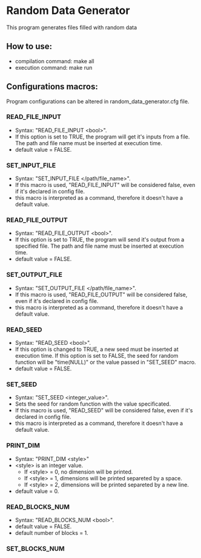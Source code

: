 # Random Data Generator
This program generates files filled with random data

## How to use:
* compilation command: make all
* execution command: make run

## Configurations macros:
Program configurations can be altered in random_data_generator.cfg file.

### READ_FILE_INPUT
* Syntax: "READ_FILE_INPUT \<bool\>".
* If this option is set to TRUE, the program will get it's inputs from a file. The path and file name must be inserted at execution time.
* default value = FALSE.

### SET_INPUT_FILE
* Syntax: "SET_INPUT_FILE \</path/file_name\>".
* If this macro is used, "READ_FILE_INPUT" will be considered false, even if it's declared in config file.
* this macro is interpreted as a command, therefore it doesn't have a default value.

### READ_FILE_OUTPUT
* Syntax: "READ_FILE_OUTPUT \<bool\>".
* If this option is set to TRUE, the program will send it's output from a specified file. The path and file name must be inserted at execution time.
* default value = FALSE.

### SET_OUTPUT_FILE
* Syntax: "SET_OUTPUT_FILE \</path/file_name\>".
* If this macro is used, "READ_FILE_OUTPUT" will be considered false, even if it's declared in config file.
* this macro is interpreted as a command, therefore it doesn't have a default value.

### READ_SEED
* Syntax: "READ_SEED \<bool\>".
* If this option is changed to TRUE, a new seed must be inserted at execution time. If this option is set to FALSE, the seed for random function will be "time(NULL)" or the value passed in "SET_SEED" macro. 
* default value = FALSE.

### SET_SEED
* Syntax: "SET_SEED \<integer_value\>".
* Sets the seed for random function with the value specificated.
* If this macro is used, "READ_SEED" will be considered false, even if it's declared in config file.
* this macro is interpreted as a command, therefore it doesn't have a default value.

### PRINT_DIM
* Syntax: "PRINT_DIM \<style\>"
* \<style\> is an integer value.
	* If \<style\> = 0, no dimension will be printed.
	* If \<style\> = 1, dimensions will be printed separeted by a space.
	* If \<style\> = 2, dimensions will be printed separeted by a new line.
* default value = 0.

### READ_BLOCKS_NUM
* Syntax: "READ_BLOCKS_NUM \<bool\>".
* default value = FALSE.
* default number of blocks = 1.

### SET_BLOCKS_NUM